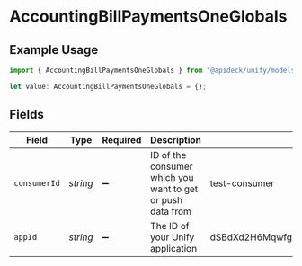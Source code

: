 # AccountingBillPaymentsOneGlobals

## Example Usage

```typescript
import { AccountingBillPaymentsOneGlobals } from "@apideck/unify/models/operations";

let value: AccountingBillPaymentsOneGlobals = {};
```

## Fields

| Field                                                      | Type                                                       | Required                                                   | Description                                                | Example                                                    |
| ---------------------------------------------------------- | ---------------------------------------------------------- | ---------------------------------------------------------- | ---------------------------------------------------------- | ---------------------------------------------------------- |
| `consumerId`                                               | *string*                                                   | :heavy_minus_sign:                                         | ID of the consumer which you want to get or push data from | test-consumer                                              |
| `appId`                                                    | *string*                                                   | :heavy_minus_sign:                                         | The ID of your Unify application                           | dSBdXd2H6Mqwfg0atXHXYcysLJE9qyn1VwBtXHX                    |